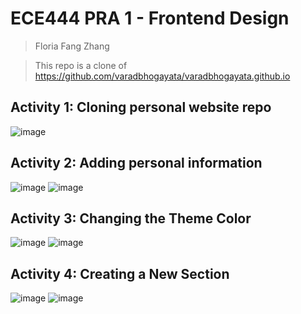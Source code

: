 # ECE444 PRA 1 - Frontend Design
> Floria Fang Zhang

> This repo is a clone of https://github.com/varadbhogayata/varadbhogayata.github.io 

## Activity 1: Cloning personal website repo
![image](https://github.com/user-attachments/assets/ec477ee6-3121-446f-9e7f-91e575725d6b)

## Activity 2: Adding personal information
![image](https://github.com/user-attachments/assets/a413a56f-9a9e-474a-9d21-f0d34ffb6110)
![image](https://github.com/user-attachments/assets/27cd74eb-a46b-4f83-9352-9a14dd18d5bf)

## Activity 3: Changing the Theme Color
![image](https://github.com/user-attachments/assets/0359b632-bd99-4b69-9861-637862a0bf96)
![image](https://github.com/user-attachments/assets/249402a4-1f29-4f5f-921e-9802b1f3f4d0)

## Activity 4: Creating a New Section
![image](https://github.com/user-attachments/assets/d83f838d-fd15-48a0-a332-03cd9f0115b6)
![image](https://github.com/user-attachments/assets/a17b0e0a-6ad9-418b-bf0d-ed0d93ae6216)
